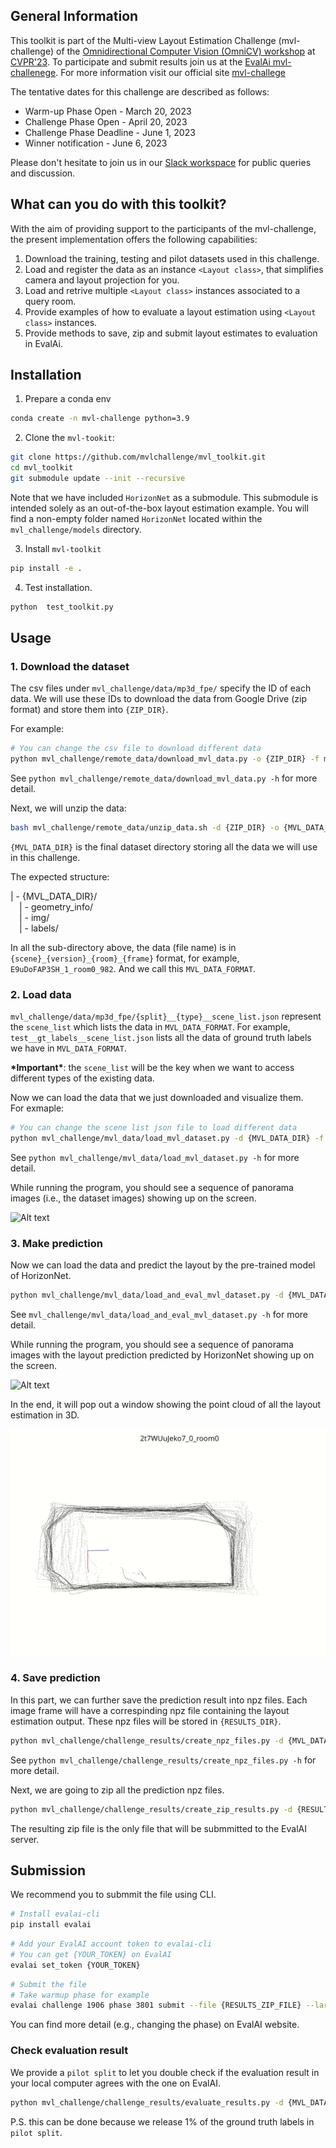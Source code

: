 ## General Information

This toolkit is part of the Multi-view Layout Estimation Challenge (mvl-challenge) of the [Omnidirectional Computer Vision (OmniCV) workshop](https://sites.google.com/view/omnicv2023/home?authuser=0) at [CVPR'23](https://cvpr2023.thecvf.com/). To participate and submit results join us at the [EvalAi mvl-challenege](https://eval.ai/web/challenges/challenge-page/1906/). 
For more information visit our official site [mvl-challege](https://sites.google.com/view/omnicv2023/challenges/multi-view-layout-challenge?authuser=0)

The tentative dates for this challenge are described as follows: 
* Warm-up Phase Open - March 20, 2023
* Challenge Phase Open - April 20, 2023
* Challenge Phase Deadline - June 1, 2023
* Winner notification - June 6, 2023

Please don't hesitate to join us in our [Slack workspace](https://join.slack.com/t/mvl-challenge/shared_invite/zt-1m95ef0hy-ViG7fSeTt1EqiosRlZoDvQ) for public queries and discussion.

## What can you do with this toolkit?

With the aim of providing support to the participants of the mvl-challenge, the present implementation offers the following capabilities:

1. Download the training, testing and pilot datasets used in this challenge. 
2. Load and register the data as an instance `<Layout class>`, that simplifies camera and layout projection for you. 
3. Load and retrive multiple `<Layout class>` instances associated to a query room. 
5. Provide examples of how to evaluate a layout estimation using `<Layout class>` instances. 
6. Provide methods to save, zip and submit layout estimates to evaluation in EvalAi. 

## Installation

1. Prepare a conda env

```bash
conda create -n mvl-challenge python=3.9
```
2. Clone the `mvl-tookit`:

```bash
git clone https://github.com/mvlchallenge/mvl_toolkit.git
cd mvl_toolkit
git submodule update --init --recursive
```

Note that we have included `HorizonNet` as a submodule. This submodule is intended solely as an out-of-the-box layout estimation example. You will find a non-empty folder named `HorizonNet` located within the `mvl_challenge/models` directory.


3. Install `mvl-toolkit`
```bash
pip install -e .
```

4. Test installation. 
```bash
python  test_toolkit.py
```

## Usage

### 1. Download the dataset
The csv files under `mvl_challenge/data/mp3d_fpe/` specify the ID of each data. We will use these IDs to download the data from Google Drive (zip format) and store them into `{ZIP_DIR}`.

For example:
```bash
# You can change the csv file to download different data
python mvl_challenge/remote_data/download_mvl_data.py -o {ZIP_DIR} -f mvl_challenge/data/mp3d_fpe/test__google_ids__mvl_data.csv
```
See `python mvl_challenge/remote_data/download_mvl_data.py -h` for more detail.

Next, we will unzip the data:
```bash
bash mvl_challenge/remote_data/unzip_data.sh -d {ZIP_DIR} -o {MVL_DATA_DIR}
```
`{MVL_DATA_DIR}` is the final dataset directory storing all the data we will use in this challenge.

The expected structure:   

| - {MVL_DATA_DIR}/  
&emsp;| - geometry_info/  
&emsp;| - img/  
&emsp;| - labels/  

In all the sub-directory above, the data (file name) is in `{scene}_{version}_{room}_{frame}` format, for example, `E9uDoFAP3SH_1_room0_982`. And we call this `MVL_DATA_FORMAT`. 

### 2. Load data
`mvl_challenge/data/mp3d_fpe/{split}__{type}__scene_list.json` represent the `scene_list` which lists the data in `MVL_DATA_FORMAT`. For example, `test__gt_labels__scene_list.json` lists all the data of ground truth labels we have in `MVL_DATA_FORMAT`.

**\*Important\***: the `scene_list` will be the key when we want to access different types of the existing data.

Now we can load the data that we just downloaded and visualize them.  
For exmaple:
```bash
# You can change the scene list json file to load different data
python mvl_challenge/mvl_data/load_mvl_dataset.py -d {MVL_DATA_DIR} -f mvl_challenge/data/mp3d_fpe/test__gt_labels__scene_list.json
```

See `python mvl_challenge/mvl_data/load_mvl_dataset.py -h` for more detail.

While running the program, you should see a sequence of panorama images (i.e., the dataset images) showing up on the screen.

![Alt text](markdown/toolkit_load_data.gif)

### 3. Make prediction
Now we can load the data and predict the layout by the pre-trained model of HorizonNet.
```bash
python mvl_challenge/mvl_data/load_and_eval_mvl_dataset.py -d {MVL_DATA_DIR} -f mvl_challenge/data/mp3d_fpe/test__mp3d_fpe__scene_list.json
```

See `mvl_challenge/mvl_data/load_and_eval_mvl_dataset.py -h` for more detail.

While running the program, you should see a sequence of panorama images with the layout prediction predicted by HorizonNet showing up on the screen.

![Alt text](markdown/toolkit_evaluate.gif)

In the end, it will pop out a window showing the point cloud of all the layout estimation in 3D.

![Alt text](markdown/toolkit_point_cloud.gif)

### 4. Save prediction

In this part, we can further save the prediction result into npz files. Each image frame will have a correspinding npz file containing the layout estimation output. These npz files will be stored in `{RESULTS_DIR}`.

```bash
python mvl_challenge/challenge_results/create_npz_files.py -d {MVL_DATA_DIR} -f mvl_challenge/data/mp3d_fpe/pilot_split__mp3d_fpe__scene_list.json -o {RESULTS_DIR}
```

See `python mvl_challenge/challenge_results/create_npz_files.py -h` for more detail.

Next, we are going to zip all the prediction npz files.

```bash
python mvl_challenge/challenge_results/create_zip_results.py -d {RESULTS_DIR} -f mvl_challenge/data/mp3d_fpe/pilot_split__mp3d_fpe__scene_list.json
```

The resulting zip file is the only file that will be submmitted to the EvalAI server.

## Submission

We recommend you to submmit the file using CLI.

```bash
# Install evalai-cli
pip install evalai
```
```bash
# Add your EvalAI account token to evalai-cli
# You can get {YOUR_TOKEN} on EvalAI
evalai set_token {YOUR_TOKEN}
```
```bash
# Submit the file
# Take warmup phase for example
evalai challenge 1906 phase 3801 submit --file {RESULTS_ZIP_FILE} --large
```

You can find more detail (e.g., changing the phase) on EvalAI website.

### Check evaluation result

We provide a `pilot split` to let you double check if the evaluation result in your local computer agrees with the one on EvalAI.

```bash
python mvl_challenge/challenge_results/evaluate_results.py -d {MVL_DATA_DIR} -f mvl_challenge/data/mp3d_fpe/pilot_split__mp3d_fpe__scene_list.json -o {PILOT_EVAL_DIR}
```

P.S. this can be done because we release 1% of the ground truth labels in `pilot split`.
